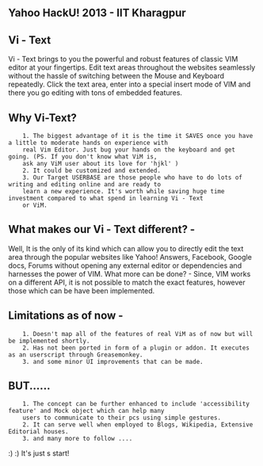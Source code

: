  Yahoo HackU! 2013 - IIT Kharagpur 
------------------------------------

Vi - Text
---------

 
Vi - Text brings to you the powerful and robust features of classic VIM editor at your fingertips. Edit text areas throughout the websites seamlessly without the hassle of switching between the Mouse and Keyboard repeatedly. 
Click the text area, enter into a special insert mode of VIM and there you go editing with tons of embedded features.

Why Vi-Text?
-------------
        1. The biggest advantage of it is the time it SAVES once you have a little to moderate hands on experience with
        real Vim Editor. Just bug your hands on the keyboard and get going. (PS. If you don't know what ViM is, 
        ask any ViM user about its love for 'hjkl' )
        2. It could be customized and extended. 
        3. Our Target USERBASE are those people who have to do lots of writing and editing online and are ready to 
        learn a new experience. It's worth while saving huge time investment compared to what spend in learning Vi - Text
        or ViM.
        
What makes our Vi - Text different? - 
--------------------------------------
Well, It is the only of its kind which can allow you to directly edit the text area through the popular websites like Yahoo! Answers, Facebook, Google docs, Forums without opening any external editor or dependencies and harnesses the power of VIM.
What more can be done? - Since, VIM works on a different API, it is not possible to match the exact features, however those which can be have been implemented.

Limitations as of now - 
------------------------

        1. Doesn't map all of the features of real ViM as of now but will be implemented shortly.
        2. Has not been ported in form of a plugin or addon. It executes as an userscript through Greasemonkey.
        3. and some minor UI improvements that can be made.
        
BUT......
------------

        1. The concept can be further enhanced to include 'accessibility feature' and Mock object which can help many
        users to communicate to their pcs using simple gestures.
        2. It can serve well when employed to Blogs, Wikipedia, Extensive Editorial houses.
        3. and many more to follow ....
        
        
:) :) It's just s start!
